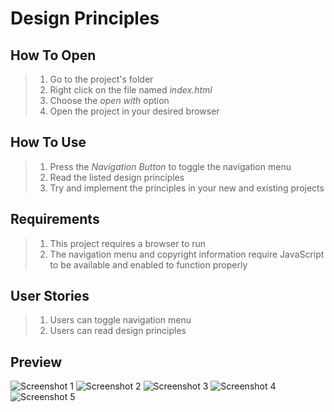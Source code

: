 # Design Principles

## How To Open
> 1. Go to the project's folder
> 2. Right click on the file named _index.html_
> 3. Choose the _open with_ option
> 4. Open the project in your desired browser

## How To Use
> 1. Press the _Navigation Button_ to toggle the navigation menu
> 2. Read the listed design principles
> 3. Try and implement the principles in your new and existing projects

## Requirements
> 1. This project requires a browser to run
> 2. The navigation menu and copyright information require JavaScript to be available and enabled to function properly

## User Stories
> 1. Users can toggle navigation menu
> 2. Users can read design principles

## Preview
![Screenshot 1](./img/screenshot1.png)
![Screenshot 2](./img/screenshot2.png)
![Screenshot 3](./img/screenshot3.png)
![Screenshot 4](./img/screenshot4.png)
![Screenshot 5](./img/screenshot5.png)